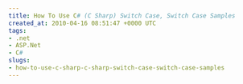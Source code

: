 ```yaml
---
title: How To Use C# (C Sharp) Switch Case, Switch Case Samples
created_at: 2010-04-16 08:51:47 +0000 UTC
tags:
- .net
- ASP.Net
- C#
slugs:
- how-to-use-c-sharp-c-sharp-switch-case-switch-case-samples
---
```

